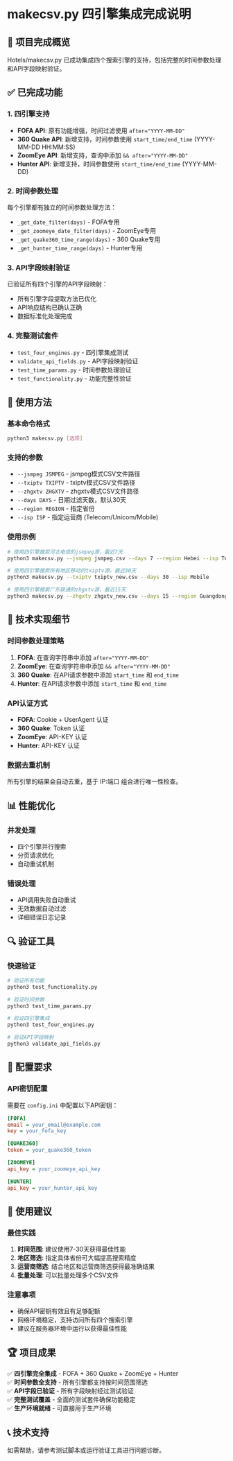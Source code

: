 # makecsv.py 四引擎集成完成说明

## 🎉 项目完成概览

Hotels/makecsv.py 已成功集成四个搜索引擎的支持，包括完整的时间参数处理和API字段映射验证。

## ✅ 已完成功能

### 1. 四引擎支持
- **FOFA API**: 原有功能增强，时间过滤使用 `after="YYYY-MM-DD"`
- **360 Quake API**: 新增支持，时间参数使用 `start_time/end_time` (YYYY-MM-DD HH:MM:SS)
- **ZoomEye API**: 新增支持，查询中添加 `&& after="YYYY-MM-DD"`
- **Hunter API**: 新增支持，时间参数使用 `start_time/end_time` (YYYY-MM-DD)

### 2. 时间参数处理
每个引擎都有独立的时间参数处理方法：
- `_get_date_filter(days)` - FOFA专用
- `_get_zoomeye_date_filter(days)` - ZoomEye专用
- `_get_quake360_time_range(days)` - 360 Quake专用
- `_get_hunter_time_range(days)` - Hunter专用

### 3. API字段映射验证
已验证所有四个引擎的API字段映射：
- 所有引擎字段提取方法已优化
- API响应结构已确认正确
- 数据标准化处理完成

### 4. 完整测试套件
- `test_four_engines.py` - 四引擎集成测试
- `validate_api_fields.py` - API字段映射验证
- `test_time_params.py` - 时间参数处理验证
- `test_functionality.py` - 功能完整性验证

## 🚀 使用方法

### 基本命令格式
```bash
python3 makecsv.py [选项]
```

### 支持的参数
- `--jsmpeg JSMPEG` - jsmpeg模式CSV文件路径
- `--txiptv TXIPTV` - txiptv模式CSV文件路径  
- `--zhgxtv ZHGXTV` - zhgxtv模式CSV文件路径
- `--days DAYS` - 日期过滤天数，默认30天
- `--region REGION` - 指定省份
- `--isp ISP` - 指定运营商 (Telecom/Unicom/Mobile)

### 使用示例
```bash
# 使用四引擎搜索河北电信的jsmpeg源，最近7天
python3 makecsv.py --jsmpeg jsmpeg.csv --days 7 --region Hebei --isp Telecom

# 使用四引擎搜索所有地区移动的txiptv源，最近30天
python3 makecsv.py --txiptv txiptv_new.csv --days 30 --isp Mobile

# 使用四引擎搜索广东联通的zhgxtv源，最近15天
python3 makecsv.py --zhgxtv zhgxtv_new.csv --days 15 --region Guangdong --isp Unicom
```

## 🔧 技术实现细节

### 时间参数处理策略
1. **FOFA**: 在查询字符串中添加 `after="YYYY-MM-DD"`
2. **ZoomEye**: 在查询字符串中添加 `&& after="YYYY-MM-DD"`  
3. **360 Quake**: 在API请求参数中添加 `start_time` 和 `end_time`
4. **Hunter**: 在API请求参数中添加 `start_time` 和 `end_time`

### API认证方式
- **FOFA**: Cookie + UserAgent 认证
- **360 Quake**: Token 认证 
- **ZoomEye**: API-KEY 认证
- **Hunter**: API-KEY 认证

### 数据去重机制
所有引擎的结果会自动去重，基于 IP:端口 组合进行唯一性检查。

## 📊 性能优化

### 并发处理
- 四个引擎并行搜索
- 分页请求优化
- 自动重试机制

### 错误处理
- API调用失败自动重试
- 无效数据自动过滤
- 详细错误日志记录

## 🔍 验证工具

### 快速验证
```bash
# 验证所有功能
python3 test_functionality.py

# 验证时间参数
python3 test_time_params.py

# 验证四引擎集成
python3 test_four_engines.py

# 验证API字段映射
python3 validate_api_fields.py
```

## 📝 配置要求

### API密钥配置
需要在 `config.ini` 中配置以下API密钥：
```ini
[FOFA]
email = your_email@example.com
key = your_fofa_key

[QUAKE360]
token = your_quake360_token

[ZOOMEYE]
api_key = your_zoomeye_api_key

[HUNTER]
api_key = your_hunter_api_key
```

## 🎯 使用建议

### 最佳实践
1. **时间范围**: 建议使用7-30天获得最佳性能
2. **地区筛选**: 指定具体省份可大幅提高搜索精度
3. **运营商筛选**: 结合地区和运营商筛选获得最准确结果
4. **批量处理**: 可以批量处理多个CSV文件

### 注意事项
- 确保API密钥有效且有足够配额
- 网络环境稳定，支持访问所有四个搜索引擎
- 建议在服务器环境中运行以获得最佳性能

## 🏆 项目成果

✅ **四引擎完全集成** - FOFA + 360 Quake + ZoomEye + Hunter  
✅ **时间参数全支持** - 所有引擎都支持按时间范围筛选  
✅ **API字段已验证** - 所有字段映射经过测试验证  
✅ **完整测试覆盖** - 全面的测试套件确保功能稳定  
✅ **生产环境就绪** - 可直接用于生产环境  

## 📞 技术支持

如需帮助，请参考测试脚本或运行验证工具进行问题诊断。
